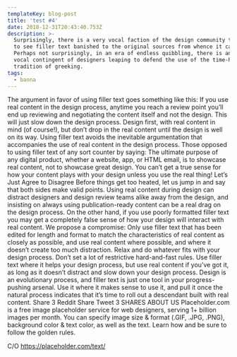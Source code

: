 ```yaml
---
templateKey: blog-post
title: 'test #4'
date: 2018-12-31T20:43:40.753Z
description: >-
  Surprisingly, there is a very vocal faction of the design community that wants
  to see filler text banished to the original sources from whence it came.
  Perhaps not surprisingly, in an era of endless quibbling, there is an equally
  vocal contingent of designers leaping to defend the use of the time-honored
  tradition of greeking. 
tags:
  - banna
---
```

The argument in favor of using filler text goes something like this: If you use real content in the design process, anytime you reach a review point you’ll end up reviewing and negotiating the content itself and not the design. This will just slow down the design process. Design first, with real content in mind (of course!), but don’t drop in the real content until the design is well on its way. Using filler text avoids the inevitable argumentation that accompanies the use of real content in the design process. Those opposed to using filler text of any sort counter by saying: The ultimate purpose of any digital product, whether a website, app, or HTML email, is to showcase real content, not to showcase great design. You can’t get a true sense for how your content plays with your design unless you use the real thing! Let’s Just Agree to Disagree Before things get too heated, let us jump in and say that both sides make valid points. Using real content during design can distract designers and design review teams alike away from the design, and insisting on always using publication-ready content can be a real drag on the design process. On the other hand, if you use poorly formatted filler text you may get a completely false sense of how your design will interact with real content. We propose a compromise: Only use filler text that has been edited for length and format to match the characteristics of real content as closely as possible, and use real content where possible, and where it doesn’t create too much distraction. Relax and do whatever fits with your design process. Don’t set a lot of restrictive hard-and-fast rules. Use filler text where it helps your design process, but use real content if you’ve got it, as long as it doesn’t distract and slow down your design process. Design is an evolutionary process, and filler text is just one tool in your progress-pushing arsenal. Use it where it makes sense to use it, and pull it once the natural process indicates that it’s time to roll out a descendant built with real content. Share 3 Reddit Share Tweet 3 SHARES ABOUT US Placeholder.com is a free image placeholder service for web designers, serving 1+ billion images per month. You can specify image size & format (.GIF, .JPG, .PNG), background color & text color, as well as the text. Learn how and be sure to follow the golden rules.



C/O https://placeholder.com/text/

